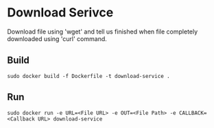 # Download Serivce

Download file using 'wget' and tell us finished when file completely downloaded using 'curl' command.

## Build

```
sudo docker build -f Dockerfile -t download-service .
```

## Run

```
sudo docker run -e URL=<File URL> -e OUT=<File Path> -e CALLBACK=<Callback URL> download-service
```
